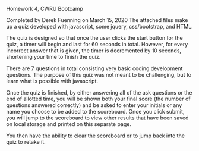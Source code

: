 Homework 4, CWRU Bootcamp

Completed by Derek Fuenning on March 15, 2020
The attached files make up a quiz developed with javascript, some jquery, css/bootstrap, and HTML.

The quiz is designed so that once the user clicks the start button for the quiz, a timer will begin and last for 60 seconds in total. However, for every incorrect answer that is given, the timer is decremented by 10 seconds, shortening your time to finish the quiz. 

There are 7 questions in total consisting very basic coding development questions. The purpose of this quiz was not meant to be challenging, but to learn what is possible with javascript. 

Once the quiz is finished, by either answering all of the ask questions or the end of allotted time, you will be shown both your final score (the number of questions answered correctly) and be asked to enter your initials or any name you choose to be added to the scoreboard. Once you click submit, you will jump to the scoreboard to view other results that have been saved on local storage and printed on this separate page. 

You then have the ability to clear the scoreboard or to jump back into the quiz to retake it. 
